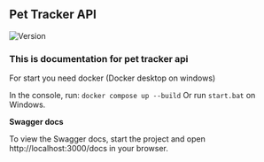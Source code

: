 ## Pet Tracker API

![Version](https://img.shields.io/badge/version-0.0.2--dev-blue)

### This is documentation for pet tracker api

For start you need docker (Docker desktop on windows)

In the console, run: `docker compose up --build`
Or run `start.bat` on Windows.

**Swagger docs**

To view the Swagger docs, start the project and open http://localhost:3000/docs in your browser.
